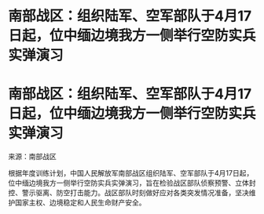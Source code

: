 # 南部战区：组织陆军、空军部队于4月17日起，位中缅边境我方一侧举行空防实兵实弹演习

# 南部战区：组织陆军、空军部队于4月17日起，位中缅边境我方一侧举行空防实兵实弹演习

来源：南部战区

根据年度训练计划，中国人民解放军南部战区组织陆军、空军部队于4月17日起，位中缅边境我方一侧举行空防实兵实弹演习，旨在检验战区部队侦察预警、立体封控、警示驱离、防空打击能力。战区部队时刻做好应对各类突发情况准备，坚决维护国家主权、边境稳定和人民生命财产安全。

